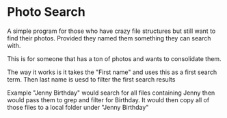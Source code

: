 # Photo Search
A simple program for those who have crazy file structures but still want to find their photos. Provided they named them something they can search with.

This is for someone that has a ton of photos and wants to consolidate them. 

The way it works is it takes the "First name" and uses this as a first search term. Then last name is uesd to filter the first search results 

Example "Jenny Birthday" would search for all files containing Jenny then would pass them to grep and filter for Birthday.
It would then copy all of those files to a local folder under "Jenny Birthday"

